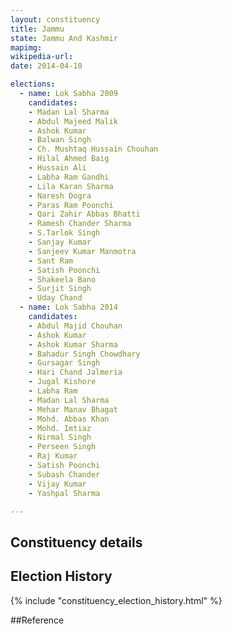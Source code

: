 ```yaml
---
layout: constituency
title: Jammu
state: Jammu And Kashmir
mapimg: 
wikipedia-url: 
date: 2014-04-10

elections: 
  - name: Lok Sabha 2009
    candidates: 
    - Madan Lal Sharma 
    - Abdul Majeed Malik 
    - Ashok Kumar 
    - Balwan Singh 
    - Ch. Mushtaq Hussain Chouhan 
    - Hilal Ahmed Baig 
    - Hussain Ali 
    - Labha Ram Gandhi 
    - Lila Karan Sharma 
    - Naresh Dogra 
    - Paras Ram Poonchi 
    - Qari Zahir Abbas Bhatti 
    - Ramesh Chander Sharma 
    - S.Tarlok Singh 
    - Sanjay Kumar 
    - Sanjeev Kumar Manmotra 
    - Sant Ram 
    - Satish Poonchi 
    - Shakeela Bano 
    - Surjit Singh 
    - Uday Chand  
  - name: Lok Sabha 2014
    candidates: 
    - Abdul Majid Chouhan 
    - Ashok Kumar 
    - Ashok Kumar Sharma 
    - Bahadur Singh Chowdhary 
    - Gursagar Singh 
    - Hari Chand Jalmeria 
    - Jugal Kishore 
    - Labha Ram 
    - Madan Lal Sharma 
    - Mehar Manav Bhagat 
    - Mohd. Abbas Khan 
    - Mohd. Imtiaz 
    - Nirmal Singh 
    - Perseen Singh 
    - Raj Kumar 
    - Satish Poonchi 
    - Subash Chander 
    - Vijay Kumar 
    - Yashpal Sharma  

---
```


## Constituency details


## Election History
{% include "constituency_election_history.html" %}

##Reference
